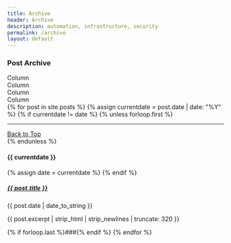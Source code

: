 ```yaml
---
title: Archive
header: Archive
description: automation, infrastructure, security
permalink: /archive
layout: default
---
```


### Post Archive

<div class="container text-center">
  <div class="row row-cols-3">
    <div class="col">Column</div>
    <div class="col">Column</div>
    <div class="col">Column</div>
    <div class="col">Column</div>
  </div>
</div>

<div class="col-md-12">
{% for post in site.posts %}
  {% assign currentdate = post.date | date: "%Y" %}
  {% if currentdate != date %}
    {% unless forloop.first %}
    <hr/>
    <div class="d-flex justify-content-end fs-6"><a href="{{ page.url }}/#logo" class="text-uppercase fs-6 text-dark text-decoration-none">Back to Top</a></div>
    {% endunless %}
    <p class="mb-auto px-1"><h4>{{ currentdate }}</h4></p>
    {% assign date = currentdate %}
  {% endif %}
  <a href="{{ post.url }}" class="text-dark text-decoration-none mb-auto ps-1 pt-1"><h5>{{ post.title }}</h5></a>
  <p class="mb-auto px-1">{{ post.date | date_to_string }}</p>
  <p class="mb-auto px-1">{{ post.excerpt | strip_html | strip_newlines | truncate: 320 }}</p>
  {% if forloop.last %}###{% endif %}
{% endfor %}
</div>